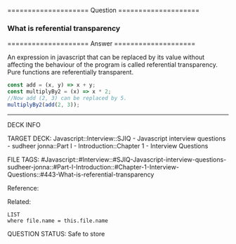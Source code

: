 ==================== Question ====================  

### What is referential transparency  

==================== Answer ====================  

An expression in javascript that can be replaced by its value without affecting
the behaviour of the program is called referential transparency. Pure functions
are referentially transparent.

```javascript
const add = (x, y) => x + y;
const multiplyBy2 = (x) => x * 2;
//Now add (2, 3) can be replaced by 5.
multiplyBy2(add(2, 3));
```

---

DECK INFO

TARGET DECK: Javascript::Interview::SJIQ - Javascript interview questions -
sudheer jonna::Part I - Introduction::Chapter 1 - Interview Questions

FILE TAGS:
#Javascript::#Interview::#SJIQ-Javascript-interview-questions-sudheer-jonna::#Part-I-Introduction::#Chapter-1-Interview-Questions::#443-What-is-referential-transparency

Reference:

Related:

```dataview
LIST
where file.name = this.file.name
```

QUESTION STATUS: Safe to store
